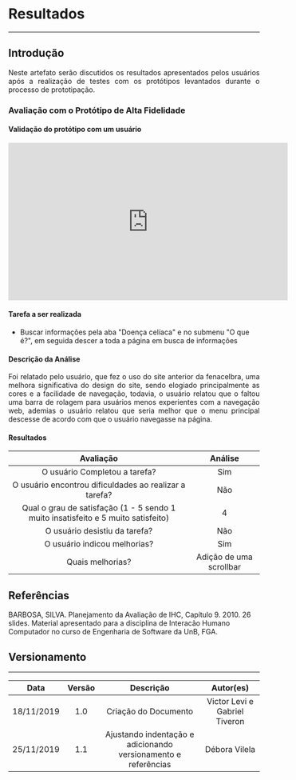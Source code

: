 # Resultados
--------------------------
## Introdução

<p align="justify">Neste artefato serão discutidos os resultados apresentados pelos usuários após a realização de testes com os protótipos levantados durante o processo de prototipação.</p>

### Avaliação com o Protótipo de Alta Fidelidade

#### Validação do protótipo com um usuário


<iframe width="560" height="315"
src="https://www.youtube.com/embed/sIbLUrTsmwg" 
frameborder="0" 
allowfullscreen></iframe>

#### Tarefa a ser realizada

* Buscar informações pela aba "Doença celíaca" e no submenu "O que é?", em seguida descer a toda a página em busca de informações

#### Descrição da Análise

<p align="justify">Foi relatado pelo usuário, que fez o uso do site anterior da fenacelbra, uma melhora significativa do design do site, sendo elogiado principalmente as cores e a facilidade de navegação, todavia, o usuário relatou que o faltou uma barra de rolagem para usuários menos experientes com a navegação web, ademias o usuário relatou que seria melhor que o menu principal descesse de acordo com que o usuário navegasse na página.</p>

#### Resultados

|Avaliação|Análise|
|:-------:|:-----:|
|O usuário Completou a tarefa?|Sim|
|O usuário encontrou dificuldades ao realizar a tarefa?|Não|
|Qual o grau de satisfação (1 - 5 sendo 1 muito insatisfeito e 5 muito satisfeito)|4|
|O usuário desistiu da tarefa?|Não|
|O usuário indicou melhorias?|Sim|
|Quais melhorias?|Adição de uma scrollbar|

## Referências

BARBOSA, SILVA. Planejamento da Avaliação de IHC, Capítulo 9. 2010. 26 slides. Material apresentado para a disciplina de Interacão Humano Computador no curso de Engenharia de Software da UnB, FGA.

## Versionamento
------------------------------------
|Data|Versão|Descrição|Autor(es)|
|:--:|:----:|:-------:|:-------:|
|18/11/2019|1.0|Criação do Documento|Victor Levi e Gabriel Tiveron|
| 25/11/2019 | 1.1    | Ajustando indentação e adicionando versionamento e referências | Débora Vilela     |
